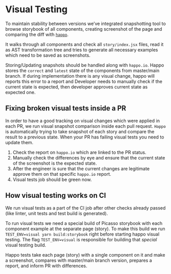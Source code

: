 # Visual Testing

To maintain stability between versions we’ve integrated snapshotting tool to browse storybook of all components, creating screenshot of the page and comparing the diff with [`happo`](https://happo.io).

It walks through all components and check all `story/index.jsx` files, read it as AST transformation tree and tries to generate all necessary examples which need to be saved as screenshots.

Storing/Updating snapshots should be handled along with `happo.io`. Happo stores the `correct` and `latest` state of the components from master/main branch. If during implementation there is any visual change, happo will reports this error to a report and Developer needs to manually check if the current state is expected, then developer approves current state as expected one.

## Fixing broken visual tests inside a PR

In order to have a good tracking on visual changes which were applied in each PR, we run visual snapshot comparison inside each pull request. `Happo` is automatically trying to take snapshot of each story and compare the result to a previous state. When your PR has failing visual tests you need to update them.

1. Check the report on `happo.io` which are linked to the PR status.
2. Manually check the differences by eye and ensure that the current state of the screenshot is the expected state.
3. After the engineer is sure that the current changes are legitimate approve them on that specific `happo.io` report.
4. Visual tests job should be green now.

## How visual testing works on CI

We run visual tests as a part of the CI job after other checks already passed (like linter, unit tests and test build is generated).

To run visual tests we need a special build of Picasso storybook with each component example at the separate page (story). To make this build we run `TEST_ENV=visual yarn build:storybook` right before starting happo visual testing. The flag `TEST_ENV=visual` is responsible for building that _special_ visual testing build.

Happo tests take each page (story) with a single component on it and make a screenshot, compares with master/main branch version, prepares a report, and inform PR with differences.